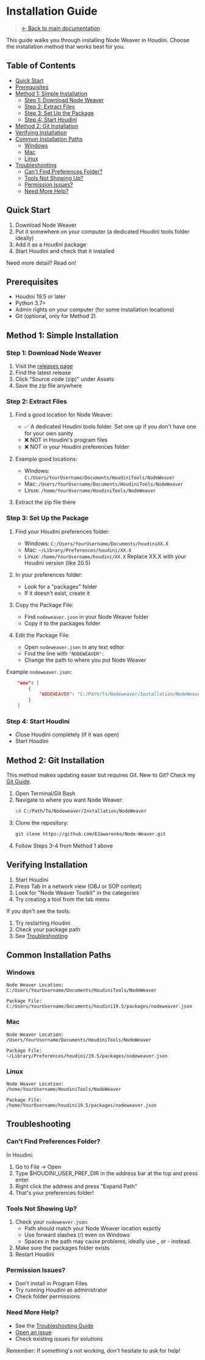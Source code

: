 <!-- omit in toc -->
# Installation Guide

> [← Back to main documentation](../README.md)

This guide walks you through installing Node Weaver in Houdini. Choose the installation method that works best for you.

<!-- omit in toc -->
## Table of Contents
- [Quick Start](#quick-start)
- [Prerequisites](#prerequisites)
- [Method 1: Simple Installation](#method-1-simple-installation)
  - [Step 1: Download Node Weaver](#step-1-download-node-weaver)
  - [Step 2: Extract Files](#step-2-extract-files)
  - [Step 3: Set Up the Package](#step-3-set-up-the-package)
  - [Step 4: Start Houdini](#step-4-start-houdini)
- [Method 2: Git Installation](#method-2-git-installation)
- [Verifying Installation](#verifying-installation)
- [Common Installation Paths](#common-installation-paths)
  - [Windows](#windows)
  - [Mac](#mac)
  - [Linux](#linux)
- [Troubleshooting](#troubleshooting)
  - [Can't Find Preferences Folder?](#cant-find-preferences-folder)
  - [Tools Not Showing Up?](#tools-not-showing-up)
  - [Permission Issues?](#permission-issues)
  - [Need More Help?](#need-more-help)

## Quick Start

1. Download Node Weaver
2. Put it somewhere on your computer (a dedicated Houdini tools folder ideally)
3. Add it as a Houdini package
4. Start Houdini and check that it installed

Need more detail? Read on!

## Prerequisites

- Houdini 19.5 or later
- Python 3.7+
- Admin rights on your computer (for some installation locations)
- Git (optional, only for Method 2)

## Method 1: Simple Installation

### Step 1: Download Node Weaver
1. Visit the [releases page](https://github.com/EJaworenko/Node-Weaver/releases)
2. Find the latest release
3. Click "Source code (zip)" under Assets
4. Save the zip file anywhere

### Step 2: Extract Files
1. Find a good location for Node Weaver:
   - ✅ A dedicated Houdini tools folder. Set one up if you don't have one for your own sanity
   - ❌ NOT in Houdini's program files
   - ❌ NOT in your Houdini preferences folder

2. Example good locations:
   - Windows: `C:/Users/YourUsername/Documents/HoudiniTools/NodeWeaver`
   - Mac: `/Users/YourUsername/Documents/HoudiniTools/NodeWeaver`
   - Linux: `/home/YourUsername/HoudiniTools/NodeWeaver`

3. Extract the zip file there

### Step 3: Set Up the Package
1. Find your Houdini preferences folder:
   - Windows: `C:/Users/YourUsername/Documents/houdiniXX.X`
   - Mac: `~/Library/Preferences/houdini/XX.X`
   - Linux: `/home/YourUsername/houdini/XX.X`
   Replace XX.X with your Houdini version (like 20.5)

2. In your preferences folder:
   - Look for a "packages" folder
   - If it doesn't exist, create it

3. Copy the Package File:
   - Find `nodeweaver.json` in your Node Weaver folder
   - Copy it to the packages folder

4. Edit the Package File:
   - Open `nodeweaver.json` in any text editor
   - Find the line with `"NODEWEAVER": `
   - Change the path to where you put Node Weaver

Example `nodeweaver.json`:
```json
    "env": [
        {
            "NODEWEAVER": "C:/Path/To/Nodeweaver/Installation/NodeWeaver"
        }
    ]
```

### Step 4: Start Houdini
- Close Houdini completely (if it was open)
- Start Houdini

## Method 2: Git Installation

This method makes updating easier but requires Git. New to Git? Check my [Git Guide](git-guide.md).

1. Open Terminal/Git Bash
2. Navigate to where you want Node Weaver:
   ```bash
   cd C:/Path/To/Nodeweaver/Installation/NodeWeaver
   ```
3. Clone the repository:
   ```bash
   git clone https://github.com/EJaworenko/Node-Weaver.git
   ```
4. Follow Steps 3-4 from Method 1 above

## Verifying Installation

1. Start Houdini
2. Press Tab in a network view  (OBJ or SOP context)
3. Look for "Node Weaver Toolkit" in the categories
4. Try creating a tool from the tab menu

If you don't see the tools:
1. Try restarting Houdini
2. Check your package path
3. See [Troubleshooting](#troubleshooting)

## Common Installation Paths

### Windows
```
Node Weaver Location:
C:/Users/YourUsername/Documents/HoudiniTools/NodeWeaver

Package File:
C:/Users/YourUsername/Documents/houdini19.5/packages/nodeweaver.json
```

### Mac
```
Node Weaver Location:
/Users/YourUsername/Documents/HoudiniTools/NodeWeaver

Package File:
~/Library/Preferences/houdini/19.5/packages/nodeweaver.json
```

### Linux
```
Node Weaver Location:
/home/YourUsername/HoudiniTools/NodeWeaver

Package File:
/home/YourUsername/houdini19.5/packages/nodeweaver.json
```

## Troubleshooting

### Can't Find Preferences Folder?
In Houdini:
1. Go to File → Open
2. Type $HOUDINI_USER_PREF_DIR in the address bar at the top and press enter.
3. Right click the address and press "Expand Path"
4. That's your preferences folder!

### Tools Not Showing Up?
1. Check your `nodeweaver.json`:
   - Path should match your Node Weaver location exactly
   - Use forward slashes (/) even on Windows
   - Spaces in the path may cause problems, ideally use _ or - instead.
2. Make sure the packages folder exists
3. Restart Houdini

### Permission Issues?
- Don't install in Program Files
- Try running Houdini as administrator
- Check folder permissions

### Need More Help?
- See the [Troubleshooting Guide](troubleshooting.md)
- [Open an issue](https://github.com/EJaworenko/Node-Weaver/issues)
- Check existing issues for solutions

Remember: If something's not working, don't hesitate to ask for help!